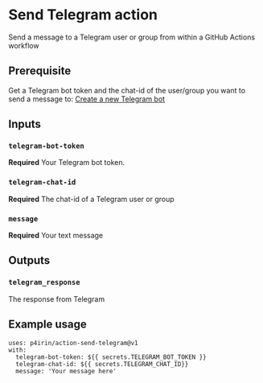# Send Telegram action

Send a message to a Telegram user or group from within a GitHub Actions workflow

## Prerequisite

Get a Telegram bot token and the chat-id of the user/group you want to send a message to: [Create a new Telegram bot](https://core.telegram.org/bots/features#creating-a-new-bot)

## Inputs

### `telegram-bot-token`

**Required** Your Telegram bot token.

### `telegram-chat-id`

**Required** The chat-id of a Telegram user or group

### `message`

**Required** Your text message

## Outputs

### `telegram_response`

The response from Telegram

## Example usage

```
uses: p4irin/action-send-telegram@v1
with:
  telegram-bot-token: ${{ secrets.TELEGRAM_BOT_TOKEN }}
  telegram-chat-id: ${{ secrets.TELEGRAM_CHAT_ID}}
  message: 'Your message here'
```